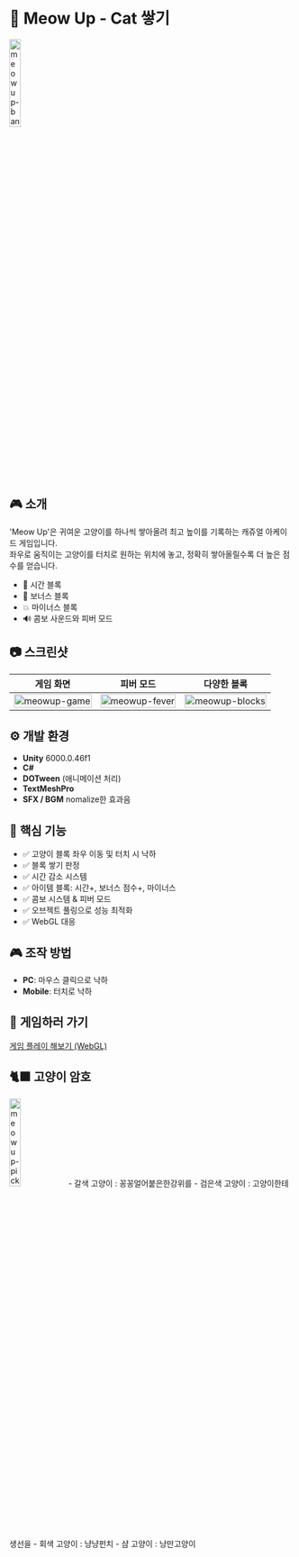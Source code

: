 # 🐾 Meow Up - Cat 쌓기

<img src="https://i.ibb.co/VpwbWYN9/meow-home.jpg" alt="meowup-banner" width="20%">

## 🎮 소개
'Meow Up'은 귀여운 고양이를 하나씩 쌓아올려 최고 높이를 기록하는 캐쥬얼 아케이드 게임입니다.  
좌우로 움직이는 고양이를 터치로 원하는 위치에 놓고, 정확히 쌓아올릴수록 더 높은 점수를 얻습니다.

- 🌟 시간 블록
- 💎 보너스 블록
- 💥 마이너스 블록
- 🔊 콤보 사운드와 피버 모드

## 📷 스크린샷
| <div align="center">게임 화면</div> | <div align="center">피버 모드</div> | <div align="center">다양한 블록</div> |
|:--:|:--:|:--:|
| <div align="center"><img src="https://i.ibb.co/5gspKyL8/meow-game.jpg" alt="meowup-game" width="100%"></div> | <div align="center"><img src="https://i.ibb.co/tydm4jr/meow-fever.jpg" alt="meowup-fever" width="100%"></div> | <div align="center"><img src="https://i.ibb.co/fdfwZmtk/meow-blocks.jpg" alt="meowup-blocks" width="100%"></div> |



## ⚙️ 개발 환경
- **Unity** 6000.0.46f1
- **C#**
- **DOTween** (애니메이션 처리)
- **TextMeshPro**
- **SFX / BGM** nomalize한 효과음

## 🧱 핵심 기능
- ✅ 고양이 블록 좌우 이동 및 터치 시 낙하
- ✅ 블록 쌓기 판정
- ✅ 시간 감소 시스템
- ✅ 아이템 블록: 시간+, 보너스 점수+, 마이너스
- ✅ 콤보 시스템 & 피버 모드
- ✅ 오브젝트 풀링으로 성능 최적화
- ✅ WebGL 대응

## 🎮 조작 방법
- **PC**: 마우스 클릭으로 낙하
- **Mobile**: 터치로 낙하

## 🚀 게임하러 가기
[게임 플레이 해보기 (WebGL)](https://waterismul.github.io/meow-up-game/)

## 🐈‍⬛ 고양이 암호
<img src="https://i.ibb.co/gMn9cBWL/meow-pick.jpg" alt="meowup-pick" width="20%">
- 갈색 고양이 : 꽁꽁얼어붙은한강위를
- 검은색 고양이 : 고양이한테생선을
- 회색 고양이 : 냥냥펀치
- 샴 고양이 : 낭만고양이
